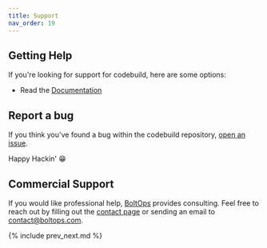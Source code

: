 ```yaml
---
title: Support
nav_order: 19
---
```


## Getting Help

If you're looking for support for codebuild, here are some options:

* Read the [Documentation](http://https://cody.run)

## Report a bug

If you think you've found a bug within the codebuild repository, [open an issue](https://github.com/tongueroo/codebuild/issues/new/choose).

Happy Hackin' 😁

## Commercial Support

If you would like professional help, [BoltOps](https://www.boltops.com/) provides consulting. Feel free to reach out by filling out the [contact page](https://www.boltops.com/contact) or sending an email to contact@boltops.com.

{% include prev_next.md %}